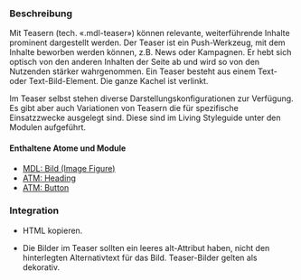 ### Beschreibung
Mit Teasern (tech. «.mdl-teaser») können relevante, weiterführende Inhalte prominent dargestellt werden. Der Teaser ist ein Push-Werkzeug, mit dem Inhalte beworben werden können, z.B. News oder Kampagnen. Er hebt sich optisch von den anderen Inhalten der Seite ab und wird so von den Nutzenden stärker wahrgenommen. Ein Teaser besteht aus einem Text- oder Text-Bild-Element. Die ganze Kachel ist verlinkt.
 
Im Teaser selbst stehen diverse Darstellungskonfigurationen zur Verfügung. Es gibt aber auch Variationen von Teasern die für spezifische Einsatzzwecke ausgelegt sind. Diese sind im Living Styleguide unter den Modulen aufgeführt.

#### Enthaltene Atome und Module
* <a href="../image_figure/image_figure.html">MDL: Bild (Image Figure)</a>
* <a href="../../atoms/headings/headings.html">ATM: Heading</a>
* <a href="../../atoms/button/button.html">ATM: Button</a>
 
### Integration
* HTML kopieren.
 
* Die Bilder im Teaser sollten ein leeres alt-Attribut haben, nicht den hinterlegten Alternativtext für das Bild. Teaser-Bilder gelten als dekorativ.
